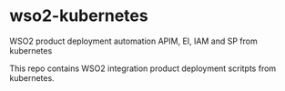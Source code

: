 # wso2-kubernetes
WSO2 product deployment automation APIM, EI, IAM and SP from kubernetes

This repo contains WSO2 integration product deployment scritpts from kubernetes.